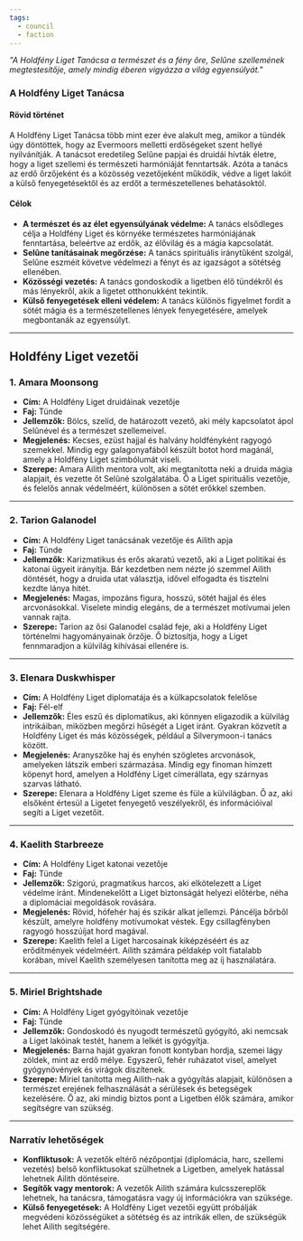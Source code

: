 ```yaml
---
tags:
  - council
  - faction
---
```

_"A Holdfény Liget Tanácsa a természet és a fény őre, Selûne szellemének megtestesítője, amely mindig éberen vigyázza a világ egyensúlyát."_

### **A Holdfény Liget Tanácsa**

#### **Rövid történet**

A Holdfény Liget Tanácsa több mint ezer éve alakult meg, amikor a tündék úgy döntöttek, hogy az Evermoors melletti erdőségeket szent hellyé nyilvánítják. A tanácsot eredetileg Selûne papjai és druidái hívták életre, hogy a liget szellemi és természeti harmóniáját fenntartsák. Azóta a tanács az erdő őrzőjeként és a közösség vezetőjeként működik, védve a liget lakóit a külső fenyegetésektől és az erdőt a természetellenes behatásoktól.
#### **Célok**

- **A természet és az élet egyensúlyának védelme:** A tanács elsődleges célja a Holdfény Liget és környéke természetes harmóniájának fenntartása, beleértve az erdők, az élővilág és a mágia kapcsolatát.
- **Selûne tanításainak megőrzése:** A tanács spirituális iránytűként szolgál, Selûne eszméit követve védelmezi a fényt és az igazságot a sötétség ellenében.
- **Közösségi vezetés:** A tanács gondoskodik a ligetben élő tündékről és más lényekről, akik a ligetet otthonukként tekintik.
- **Külső fenyegetések elleni védelem:** A tanács különös figyelmet fordít a sötét mágia és a természetellenes lények fenyegetésére, amelyek megbontanák az egyensúlyt.
---
## **Holdfény Liget vezetői**

### **1. Amara Moonsong**

- **Cím:** A Holdfény Liget druidáinak vezetője
- **Faj:** Tünde
- **Jellemzők:** Bölcs, szelíd, de határozott vezető, aki mély kapcsolatot ápol Selûnével és a természet szellemeivel.
- **Megjelenés:** Kecses, ezüst hajjal és halvány holdfényként ragyogó szemekkel. Mindig egy galagonyafából készült botot hord magánál, amely a Holdfény Liget szimbólumát viseli.
- **Szerepe:** Amara Ailith mentora volt, aki megtanította neki a druida mágia alapjait, és vezette őt Selûné szolgálatába. Ő a Liget spirituális vezetője, és felelős annak védelméért, különösen a sötét erőkkel szemben.

---

### **2. Tarion Galanodel**

- **Cím:** A Holdfény Liget tanácsának vezetője és Ailith apja
- **Faj:** Tünde
- **Jellemzők:** Karizmatikus és erős akaratú vezető, aki a Liget politikai és katonai ügyeit irányítja. Bár kezdetben nem nézte jó szemmel Ailith döntését, hogy a druida utat választja, idővel elfogadta és tisztelni kezdte lánya hitét.
- **Megjelenés:** Magas, impozáns figura, hosszú, sötét hajjal és éles arcvonásokkal. Viselete mindig elegáns, de a természet motívumai jelen vannak rajta.
- **Szerepe:** Tarion az ősi Galanodel család feje, aki a Holdfény Liget történelmi hagyományainak őrzője. Ő biztosítja, hogy a Liget fennmaradjon a külvilág kihívásai ellenére is.

---

### **3. Elenara Duskwhisper**

- **Cím:** A Holdfény Liget diplomatája és a külkapcsolatok felelőse
- **Faj:** Fél-elf
- **Jellemzők:** Éles eszű és diplomatikus, aki könnyen eligazodik a külvilág intrikáiban, miközben megőrzi hűségét a Liget iránt. Gyakran közvetít a Holdfény Liget és más közösségek, például a Silverymoon-i tanács között.
- **Megjelenés:** Aranyszőke haj és enyhén szögletes arcvonások, amelyeken látszik emberi származása. Mindig egy finoman hímzett köpenyt hord, amelyen a Holdfény Liget címerállata, egy szárnyas szarvas látható.
- **Szerepe:** Elenara a Holdfény Liget szeme és füle a külvilágban. Ő az, aki elsőként értesül a Ligetet fenyegető veszélyekről, és információival segíti a Liget vezetőit.

---

### **4. Kaelith Starbreeze**

- **Cím:** A Holdfény Liget katonai vezetője
- **Faj:** Tünde
- **Jellemzők:** Szigorú, pragmatikus harcos, aki elkötelezett a Liget védelme iránt. Mindenekelőtt a Liget biztonságát helyezi előtérbe, néha a diplomáciai megoldások rovására.
- **Megjelenés:** Rövid, hófehér haj és szikár alkat jellemzi. Páncélja bőrből készült, amelyre holdfény motívumokat véstek. Egy csillagfényben ragyogó hosszúíjat hord magával.
- **Szerepe:** Kaelith felel a Liget harcosainak kiképzéséért és az erődítmények védelméért. Ailith számára példakép volt fiatalabb korában, mivel Kaelith személyesen tanította meg az íj használatára.

---

### **5. Miriel Brightshade**

- **Cím:** A Holdfény Liget gyógyítóinak vezetője
- **Faj:** Tünde
- **Jellemzők:** Gondoskodó és nyugodt természetű gyógyító, aki nemcsak a Liget lakóinak testét, hanem a lelkét is gyógyítja.
- **Megjelenés:** Barna haját gyakran fonott kontyban hordja, szemei lágy zöldek, mint az erdő mélye. Egyszerű, fehér ruházatot visel, amelyet gyógynövények és virágok díszítenek.
- **Szerepe:** Miriel tanította meg Ailith-nak a gyógyítás alapjait, különösen a természet erejének felhasználását a sérülések és betegségek kezelésére. Ő az, aki mindig biztos pont a Ligetben élők számára, amikor segítségre van szükség.

---

### **Narratív lehetőségek**

- **Konfliktusok:** A vezetők eltérő nézőpontjai (diplomácia, harc, szellemi vezetés) belső konfliktusokat szülhetnek a Ligetben, amelyek hatással lehetnek Ailith döntéseire.
- **Segítők vagy mentorok:** A vezetők Ailith számára kulcsszereplők lehetnek, ha tanácsra, támogatásra vagy új információkra van szüksége.
- **Külső fenyegetések:** A Holdfény Liget vezetői együtt próbálják megvédeni közösségüket a sötétség és az intrikák ellen, de szükségük lehet Ailith segítségére.